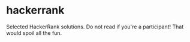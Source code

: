 # hackerrank
Selected HackerRank solutions. Do not read if you're a participant! That would spoil all the fun.
